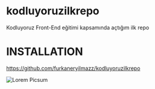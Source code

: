 # kodluyoruzilkrepo
Kodluyoruz Front-End eğitimi kapsamında açtığım ilk repo

# INSTALLATION
https://github.com/furkaneryilmazz/kodluyoruzilkrepo

![Lorem Picsum](https://picsum.photos/200/300)